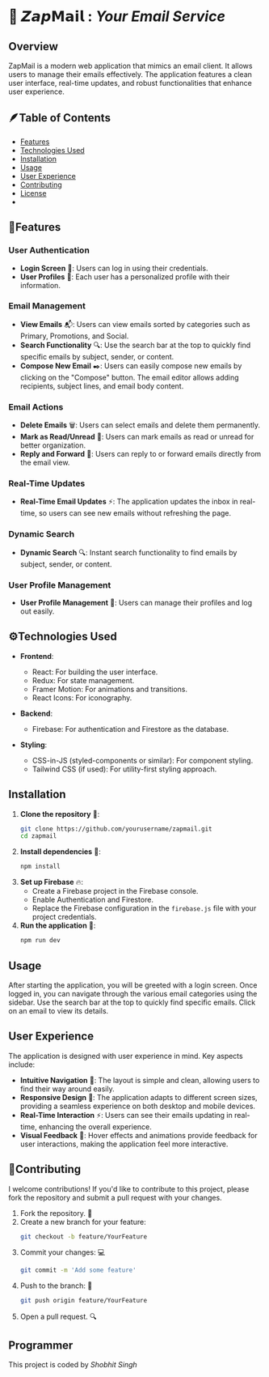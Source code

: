 # 📧 𝙕𝙖𝙥𝗠𝗮𝗶𝗹 : ***Your Email Service***

## Overview

ZapMail is a modern web application that mimics an email client. It allows users to manage their emails effectively. The application features a clean user interface, real-time updates, and robust functionalities that enhance user experience.

## 🪶Table of Contents

- [Features](#features)
- [Technologies Used](#technologies-used)
- [Installation](#installation)
- [Usage](#usage)
- [User Experience](#user-experience)
- [Contributing](#contributing)
- [License](#license)
- 
## 🌟Features

### User Authentication
- **Login Screen** 🔑: Users can log in using their credentials.
- **User Profiles** 👤: Each user has a personalized profile with their information.

### Email Management
- **View Emails** 📬: Users can view emails sorted by categories such as Primary, Promotions, and Social.
- **Search Functionality** 🔍: Use the search bar at the top to quickly find specific emails by subject, sender, or content.
- **Compose New Email** ✒️: Users can easily compose new emails by clicking on the "Compose" button. The email editor allows adding recipients, subject lines, and email body content.

### Email Actions
- **Delete Emails** 🗑️: Users can select emails and delete them permanently.
- **Mark as Read/Unread** 📖: Users can mark emails as read or unread for better organization.
- **Reply and Forward** 💬: Users can reply to or forward emails directly from the email view.

### Real-Time Updates
- **Real-Time Email Updates** ⚡: The application updates the inbox in real-time, so users can see new emails without refreshing the page.

### Dynamic Search
- **Dynamic Search** 🔍: Instant search functionality to find emails by subject, sender, or content.

### User Profile Management
- **User Profile Management** 👤: Users can manage their profiles and log out easily.


## ⚙️Technologies Used

- **Frontend**:
  - React: For building the user interface.
  - Redux: For state management.
  - Framer Motion: For animations and transitions.
  - React Icons: For iconography.

- **Backend**:
  - Firebase: For authentication and Firestore as the database.

- **Styling**:
  - CSS-in-JS (styled-components or similar): For component styling.
  - Tailwind CSS (if used): For utility-first styling approach.

## Installation

1. **Clone the repository** 📂:
   ```bash
   git clone https://github.com/yourusername/zapmail.git
   cd zapmail
2. **Install dependencies** 🔧:
   ```bash
   npm install
3. **Set up Firebase** 🔥:
   - Create a Firebase project in the Firebase console.
   - Enable Authentication and Firestore.
   - Replace the Firebase configuration in the `firebase.js` file with your project credentials.
4. **Run the application** 🚀:
   ```bash
   npm run dev

## Usage

After starting the application, you will be greeted with a login screen. Once logged in, you can navigate through the various email categories using the sidebar. Use the search bar at the top to quickly find specific emails. Click on an email to view its details.

## User Experience

The application is designed with user experience in mind. Key aspects include:

- **Intuitive Navigation** 🧭: The layout is simple and clean, allowing users to find their way around easily.
- **Responsive Design** 📱: The application adapts to different screen sizes, providing a seamless experience on both desktop and mobile devices.
- **Real-Time Interaction** ⚡: Users can see their emails updating in real-time, enhancing the overall experience.
- **Visual Feedback** 👀: Hover effects and animations provide feedback for user interactions, making the application feel more interactive.

## 🤝Contributing

I welcome contributions! If you'd like to contribute to this project, please fork the repository and submit a pull request with your changes.

1. Fork the repository. 🍴
2. Create a new branch for your feature:
   ```bash
   git checkout -b feature/YourFeature
3. Commit your changes: 💻
   ```bash
   git commit -m 'Add some feature'
4. Push to the branch: 🚀
   ```bash
   git push origin feature/YourFeature
5. Open a pull request. 🔍

## Programmer
This project is coded by *Shobhit Singh*
